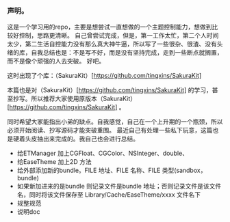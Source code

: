 ### 声明。
这是一个学习用的repo，主要是想尝试一直想做的一个主题控制能力，想做到比较好控制，思路更清晰。
自己曾尝试完成，但是，第一工作太忙，第二个人时间太少，第二生活自控能力没有那么真大神牛逼，所以写了一些很杂、很渣、没有头绪的库，自我总结也是：不是写不好，而是没有坚持完成，走到一些断点就搁置，而不是像个顽强的人去突破。
好吧。

这时出现了个库：（SakuraKit）[https://github.com/tingxins/SakuraKit]

本篇也是对（SakuraKit）[https://github.com/tingxins/SakuraKit] 的学习，甚至抄写。所以推荐大家使用原版本（SakuraKit）[https://github.com/tingxins/SakuraKit] 。

同时希望大家能指出小弟的缺点。自我感觉，自己在一个上升期的一个瓶颈，所以必须开始阅读、抄写源码才能突破重围。
最近自己有处理一些私下玩意，这篇也是硬着头皮抽出来完成的。我自己也会进行总结。

* 给ETManager 加上CGFloat、CGColor、NSInteger、double、
* 给EaseTheme 加上2D 方法
* 给外部添加新的bundle。FILE 地址、FILE 名称、FILE 类型(sandbox，bundle)
* 如果新加进来的是bundle 则记录文件是bundle 地址；否则记录文件是该文件名，同时将该文件保存至 Library/Cache/EaseTheme/xxxx 文件名下
* 规整规范
* 说明doc



